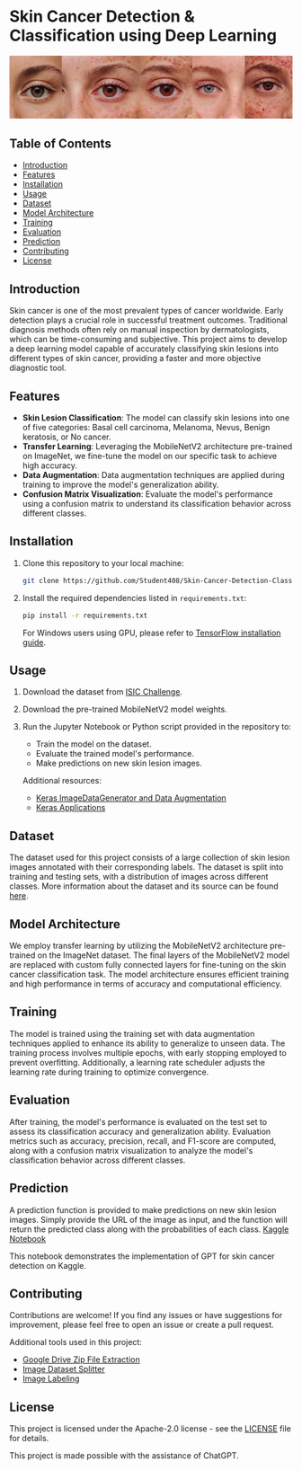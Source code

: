 
# Skin Cancer Detection & Classification using Deep Learning

![Skin Cancer Classification](cancer.jpg)

## Table of Contents

- [Introduction](#introduction)
- [Features](#features)
- [Installation](#installation)
- [Usage](#usage)
- [Dataset](#dataset)
- [Model Architecture](#model-architecture)
- [Training](#training)
- [Evaluation](#evaluation)
- [Prediction](#prediction)
- [Contributing](#contributing)
- [License](#license)

## Introduction

Skin cancer is one of the most prevalent types of cancer worldwide. Early detection plays a crucial role in successful treatment outcomes. Traditional diagnosis methods often rely on manual inspection by dermatologists, which can be time-consuming and subjective. This project aims to develop a deep learning model capable of accurately classifying skin lesions into different types of skin cancer, providing a faster and more objective diagnostic tool.

## Features

- **Skin Lesion Classification**: The model can classify skin lesions into one of five categories: Basal cell carcinoma, Melanoma, Nevus, Benign keratosis, or No cancer.
- **Transfer Learning**: Leveraging the MobileNetV2 architecture pre-trained on ImageNet, we fine-tune the model on our specific task to achieve high accuracy.
- **Data Augmentation**: Data augmentation techniques are applied during training to improve the model's generalization ability.
- **Confusion Matrix Visualization**: Evaluate the model's performance using a confusion matrix to understand its classification behavior across different classes.

## Installation

1. Clone this repository to your local machine:
   ```bash
   git clone https://github.com/Student408/Skin-Cancer-Detection-Classification.git
   ```

2. Install the required dependencies listed in `requirements.txt`:
   ```bash
   pip install -r requirements.txt
   ```

   For Windows users using GPU, please refer to [TensorFlow installation guide](https://www.tensorflow.org/install/source_windows#gpu).

## Usage

1. Download the dataset from [ISIC Challenge](https://challenge.isic-archive.com/data).
2. Download the pre-trained MobileNetV2 model weights.
3. Run the Jupyter Notebook or Python script provided in the repository to:
   - Train the model on the dataset.
   - Evaluate the trained model's performance.
   - Make predictions on new skin lesion images.

   Additional resources:
   - [Keras ImageDataGenerator and Data Augmentation](https://pyimagesearch.com/2019/07/08/keras-imagedatagenerator-and-data-augmentation/)
   - [Keras Applications](https://keras.io/api/applications/)

## Dataset

The dataset used for this project consists of a large collection of skin lesion images annotated with their corresponding labels. The dataset is split into training and testing sets, with a distribution of images across different classes. More information about the dataset and its source can be found [here](https://challenge.isic-archive.com/data).

## Model Architecture

We employ transfer learning by utilizing the MobileNetV2 architecture pre-trained on the ImageNet dataset. The final layers of the MobileNetV2 model are replaced with custom fully connected layers for fine-tuning on the skin cancer classification task. The model architecture ensures efficient training and high performance in terms of accuracy and computational efficiency.

## Training

The model is trained using the training set with data augmentation techniques applied to enhance its ability to generalize to unseen data. The training process involves multiple epochs, with early stopping employed to prevent overfitting. Additionally, a learning rate scheduler adjusts the learning rate during training to optimize convergence.

## Evaluation

After training, the model's performance is evaluated on the test set to assess its classification accuracy and generalization ability. Evaluation metrics such as accuracy, precision, recall, and F1-score are computed, along with a confusion matrix visualization to analyze the model's classification behavior across different classes.

## Prediction

A prediction function is provided to make predictions on new skin lesion images. Simply provide the URL of the image as input, and the function will return the predicted class along with the probabilities of each class.
[Kaggle Notebook](https://www.kaggle.com/code/lokotwist/gpt-skin-cancer-detection)

This notebook demonstrates the implementation of GPT for skin cancer detection on Kaggle.

## Contributing

Contributions are welcome! If you find any issues or have suggestions for improvement, please feel free to open an issue or create a pull request.

   Additional tools used in this project:
   - [Google Drive Zip File Extraction](https://github.com/Student408/Google-Drive-Zip-File-Extraction)
   - [Image Dataset Splitter](https://github.com/Student408/Image-Dataset-Splitter)
   - [Image Labeling](https://github.com/Student408/Image-labeling)

## License

This project is licensed under the Apache-2.0 license - see the [LICENSE](LICENSE) file for details.



This project is made possible with the assistance of ChatGPT.

